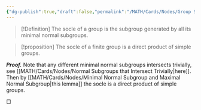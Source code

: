 ```yaml
---
{"dg-publish":true,"draft":false,"permalink":"/MATH/Cards/Nodes/Group Socle/","dgPassFrontmatter":true}
---
```



> [!Definition]
> The socle of a group is the subgroup generated by all its minimal normal subgroups.

> [!proposition]
> The socle of a finite group is a direct product of simple groups.

**_Proof._**
Note that any different minimal normal subgroups intersects trivially, see [[MATH/Cards/Nodes/Normal Subgroups that Intersect Trivially\|here]]. Then by [[MATH/Cards/Nodes/Minimal Normal Subgroup and Maximal Normal Subgroup\|this lemma]] the socle is a direct product of simple groups.
<p align="left">□</p>
